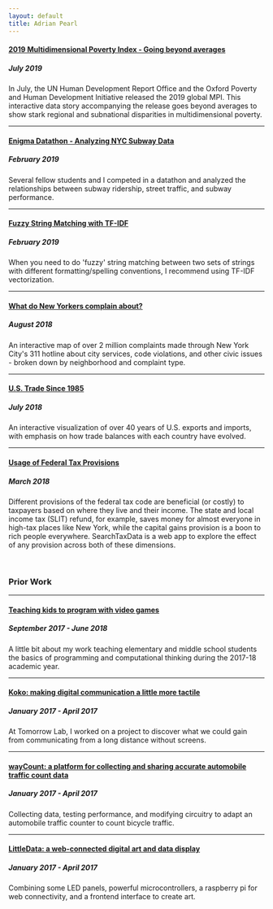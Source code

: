 ```yaml
---
layout: default
title: Adrian Pearl
---
```


#### [2019 Multidimensional Poverty Index - Going beyond averages](http://hdr.undp.org/en/content/2019-mpi-going-beyond-averages-show-subnational-disparities)
##### July 2019
In July, the UN Human Development Report Office and the Oxford Poverty and Human Development Initiative released the 2019 global MPI. This interactive data story accompanying the release goes beyond averages to show stark regional and subnational disparities in multidimensional poverty.

***

#### [Enigma Datathon - Analyzing NYC Subway Data](./datathon)
##### February 2019
Several fellow students and I competed in a datathon and analyzed the relationships between subway ridership, street traffic, and subway performance.

***

#### [Fuzzy String Matching with TF-IDF](./fuzzystring)
##### February 2019
When you need to do 'fuzzy' string matching between two sets of strings with different formatting/spelling conventions, I recommend using TF-IDF vectorization.

***

#### [What do New Yorkers complain about?](https://beta.observablehq.com/@adrianpearl/mapping-every-type-of-311-call-in-new-york-city)
##### August 2018
An interactive map of over 2 million complaints made through New York City's 311 hotline about city services, code violations, and other civic issues - broken down by neighborhood and complaint type.

***

#### [U.S. Trade Since 1985](https://beta.observablehq.com/@adrianpearl/u-s-international-trade-since-1985)
##### July 2018
An interactive visualization of over 40 years of U.S. exports and imports, with emphasis on how trade balances with each country have evolved.

***

#### [Usage of Federal Tax Provisions](http://www.searchtaxdata.com)
##### March 2018
Different provisions of the federal tax code are beneficial (or costly) to taxpayers based on where they live and their income. The state and local income tax (SLIT) refund, for example, saves money for almost everyone in high-tax places like New York, while the capital gains provision is a boon to rich people everywhere. SearchTaxData is a web app to explore the effect of any provision across both of these dimensions.


<br>


### Prior Work 
***


#### [Teaching kids to program with video games](./scratch)
##### September 2017 - June 2018
A little bit about my work teaching elementary and middle school students the basics of programming and computational thinking during the 2017-18 academic year.

***

#### [Koko: making digital communication a little more tactile](./koko)
##### January 2017 - April 2017
At Tomorrow Lab, I worked on a project to discover what we could gain from communicating from a long distance without screens.

***

#### [wayCount: a platform for collecting and sharing accurate automobile traffic count data](./waycount)
##### January 2017 - April 2017
Collecting data, testing performance, and modifying circuitry to adapt an automobile traffic counter to count bicycle traffic.

***

#### [LittleData: a web-connected digital art and data display](./littledata)
##### January 2017 - April 2017
Combining some LED panels, powerful microcontrollers, a raspberry pi for web connectivity, and a frontend interface to create art.